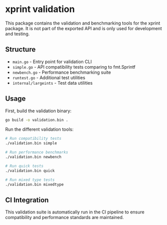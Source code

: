 # xprint validation

This package contains the validation and benchmarking tools for the xprint package. It is not part of the exported API and is only used for development and testing.

## Structure

- `main.go` - Entry point for validation CLI
- `simple.go` - API compatibility tests comparing to fmt.Sprintf
- `newbench.go` - Performance benchmarking suite
- `runtest.go` - Additional test utilities
- `internal/largeints` - Test data utilities

## Usage

First, build the validation binary:

```bash
go build -o validation.bin .
```

Run the different validation tools:

```bash
# Run compatibility tests
./validation.bin simple

# Run performance benchmarks
./validation.bin newbench

# Run quick tests
./validation.bin quick

# Run mixed type tests
./validation.bin mixedtype
```

## CI Integration

This validation suite is automatically run in the CI pipeline to ensure compatibility and performance standards are maintained. 